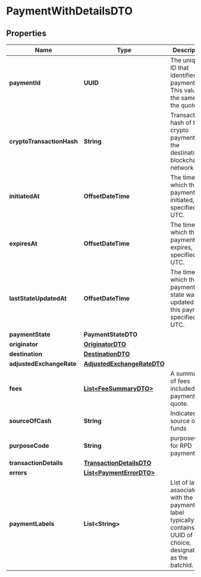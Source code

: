 

# PaymentWithDetailsDTO


## Properties

| Name | Type | Description | Notes |
|------------ | ------------- | ------------- | -------------|
|**paymentId** | **UUID** | The unique ID that identifies this payment. This value is the same as the quote ID. |  |
|**cryptoTransactionHash** | **String** | Transaction hash of the crypto payment on the destination blockchain network |  [optional] |
|**initiatedAt** | **OffsetDateTime** | The time at which the payment was initiated, specified in UTC. |  [optional] |
|**expiresAt** | **OffsetDateTime** | The time at which this payment expires, specified in UTC. |  [optional] |
|**lastStateUpdatedAt** | **OffsetDateTime** | The time at which the payment state was last updated for this payment, specified in UTC. |  [optional] |
|**paymentState** | **PaymentStateDTO** |  |  |
|**originator** | [**OriginatorDTO**](OriginatorDTO.md) |  |  [optional] |
|**destination** | [**DestinationDTO**](DestinationDTO.md) |  |  [optional] |
|**adjustedExchangeRate** | [**AdjustedExchangeRateDTO**](AdjustedExchangeRateDTO.md) |  |  [optional] |
|**fees** | [**List&lt;FeeSummaryDTO&gt;**](FeeSummaryDTO.md) | A summary of fees included in payment quote. |  [optional] |
|**sourceOfCash** | **String** | Indicates the source of funds |  [optional] |
|**purposeCode** | **String** | purposeCode for RPD payments |  [optional] |
|**transactionDetails** | [**TransactionDetailsDTO**](TransactionDetailsDTO.md) |  |  [optional] |
|**errors** | [**List&lt;PaymentErrorDTO&gt;**](PaymentErrorDTO.md) |  |  [optional] |
|**paymentLabels** | **List&lt;String&gt;** | List of labels associated with the payment. A label typically contains a UUID of your choice, designated as the batchId. |  [optional] |




